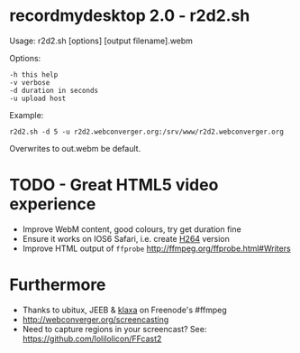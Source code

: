 # recordmydesktop 2.0 - r2d2.sh

Usage: r2d2.sh [options] [output filename].webm

Options:

	-h this help
	-v verbose
	-d duration in seconds
	-u upload host

Example:

	r2d2.sh -d 5 -u r2d2.webconverger.org:/srv/www/r2d2.webconverger.org

Overwrites to out.webm be default.

# TODO - Great HTML5 video experience

* Improve WebM content, good colours, try get duration fine
* Ensure it works on IOS6 Safari, i.e. create [H264](http://en.wikipedia.org/wiki/H.264/MPEG-4_AVC) version
* Improve HTML output of `ffprobe` <http://ffmpeg.org/ffprobe.html#Writers>

# Furthermore

* Thanks to ubitux, JEEB & [klaxa](https://gist.github.com/7dcccbd86fdcce3c4ced) on Freenode's #ffmpeg
* <http://webconverger.org/screencasting>
* Need to capture regions in your screencast? See: <https://github.com/lolilolicon/FFcast2>
